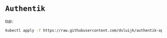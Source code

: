 # `Authentik`

tldr:

```bash
kubectl apply -f https://raw.githubusercontent.com/dsluijk/authentik-operator/main/docs/authentik.yaml
```
